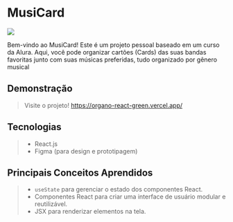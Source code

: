 # MusiCard

<img loading="lazy" src="http://img.shields.io/static/v1?label=STATUS&message=Em%20Progresso&color=yellow&style=for-the-badge"/>

Bem-vindo ao MusiCard! 
Este é um projeto pessoal baseado em um curso da Alura. Aqui, você pode organizar cartões (Cards) das suas bandas favoritas junto com suas músicas preferidas, tudo organizado por gênero musical

## Demonstração
>Visite o projeto! https://organo-react-green.vercel.app/

## Tecnologias

>- React.js
>- Figma (para design e prototipagem)

## Principais Conceitos Aprendidos

>- `useState` para gerenciar o estado dos componentes React.
>- Componentes React para criar uma interface de usuário modular e reutilizável.
>- JSX para renderizar elementos na tela.
